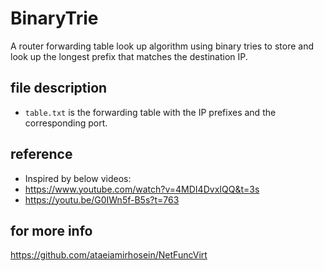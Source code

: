 
# BinaryTrie

A router forwarding table look up algorithm using binary tries to store and look up the longest prefix that matches the destination IP.  

## file description
- `table.txt` is the forwarding table with the IP prefixes and the corresponding port.

## reference
- Inspired by below videos:  
- https://www.youtube.com/watch?v=4MDI4DvxIQQ&t=3s  
- https://youtu.be/G0IWn5f-B5s?t=763  


## for more info
https://github.com/ataeiamirhosein/NetFuncVirt
